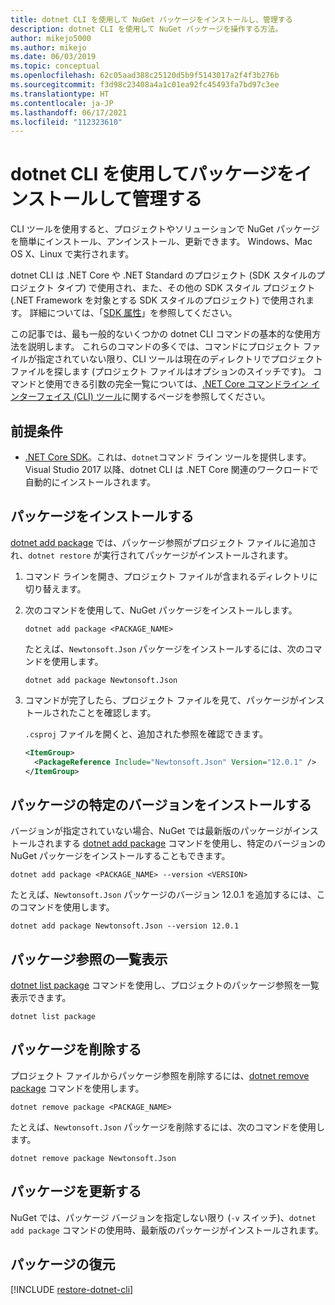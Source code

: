 ```yaml
---
title: dotnet CLI を使用して NuGet パッケージをインストールし、管理する
description: dotnet CLI を使用して NuGet パッケージを操作する方法。
author: mikejo5000
ms.author: mikejo
ms.date: 06/03/2019
ms.topic: conceptual
ms.openlocfilehash: 62c05aad388c25120d5b9f5143017a2f4f3b276b
ms.sourcegitcommit: f3d98c23408a4a1c01ea92fc45493fa7bd97c3ee
ms.translationtype: HT
ms.contentlocale: ja-JP
ms.lasthandoff: 06/17/2021
ms.locfileid: "112323610"
---
```

# <a name="install-and-manage-packages-using-the-dotnet-cli"></a>dotnet CLI を使用してパッケージをインストールして管理する

CLI ツールを使用すると、プロジェクトやソリューションで NuGet パッケージを簡単にインストール、アンインストール、更新できます。 Windows、Mac OS X、Linux で実行されます。

dotnet CLI は .NET Core や .NET Standard のプロジェクト (SDK スタイルのプロジェクト タイプ) で使用され、また、その他の SDK スタイル プロジェクト (.NET Framework を対象とする SDK スタイルのプロジェクト) で使用されます。 詳細については、「[SDK 属性](/dotnet/core/tools/csproj#additions)」を参照してください。

この記事では、最も一般的ないくつかの dotnet CLI コマンドの基本的な使用方法を説明します。 これらのコマンドの多くでは、コマンドにプロジェクト ファイルが指定されていない限り、CLI ツールは現在のディレクトリでプロジェクト ファイルを探します (プロジェクト ファイルはオプションのスイッチです)。 コマンドと使用できる引数の完全一覧については、[.NET Core コマンドライン インターフェイス (CLI) ツール](../reference/dotnet-commands.md)に関するページを参照してください。

## <a name="prerequisites"></a>前提条件

- [.NET Core SDK](https://www.microsoft.com/net/download/)。これは、`dotnet`コマンド ライン ツールを提供します。 Visual Studio 2017 以降、dotnet CLI は .NET Core 関連のワークロードで自動的にインストールされます。

## <a name="install-a-package"></a>パッケージをインストールする

[dotnet add package](/dotnet/core/tools/dotnet-add-package?tabs=netcore2x) では、パッケージ参照がプロジェクト ファイルに追加され、`dotnet restore` が実行されてパッケージがインストールされます。

1. コマンド ラインを開き、プロジェクト ファイルが含まれるディレクトリに切り替えます。

2. 次のコマンドを使用して、NuGet パッケージをインストールします。

    ```dotnetcli
    dotnet add package <PACKAGE_NAME>
    ```

    たとえば、`Newtonsoft.Json` パッケージをインストールするには、次のコマンドを使用します。

    ```dotnetcli
    dotnet add package Newtonsoft.Json
    ```

3. コマンドが完了したら、プロジェクト ファイルを見て、パッケージがインストールされたことを確認します。

   `.csproj` ファイルを開くと、追加された参照を確認できます。

    ```xml
    <ItemGroup>
      <PackageReference Include="Newtonsoft.Json" Version="12.0.1" />
    </ItemGroup>
    ```

## <a name="install-a-specific-version-of-a-package"></a>パッケージの特定のバージョンをインストールする

バージョンが指定されていない場合、NuGet では最新版のパッケージがインストールされまする [dotnet add package](/dotnet/core/tools/dotnet-add-package?tabs=netcore2x) コマンドを使用し、特定のバージョンの NuGet パッケージをインストールすることもできます。

```dotnetcli
dotnet add package <PACKAGE_NAME> --version <VERSION>
```

たとえば、`Newtonsoft.Json` パッケージのバージョン 12.0.1 を追加するには、このコマンドを使用します。

```dotnetcli
dotnet add package Newtonsoft.Json --version 12.0.1
```

## <a name="list-package-references"></a>パッケージ参照の一覧表示

[dotnet list package](/dotnet/core/tools/dotnet-list-package?tabs=netcore2x) コマンドを使用し、プロジェクトのパッケージ参照を一覧表示できます。

```dotnetcli
dotnet list package
```

## <a name="remove-a-package"></a>パッケージを削除する

プロジェクト ファイルからパッケージ参照を削除するには、[dotnet remove package](/dotnet/core/tools/dotnet-remove-package?tabs=netcore2x) コマンドを使用します。

```dotnetcli
dotnet remove package <PACKAGE_NAME>
```

たとえば、`Newtonsoft.Json` パッケージを削除するには、次のコマンドを使用します。

```dotnetcli
dotnet remove package Newtonsoft.Json
```

## <a name="update-a-package"></a>パッケージを更新する

NuGet では、パッケージ バージョンを指定しない限り (`-v` スイッチ)、`dotnet add package` コマンドの使用時、最新版のパッケージがインストールされます。

## <a name="restore-packages"></a>パッケージの復元

[!INCLUDE [restore-dotnet-cli](includes/restore-dotnet-cli.md)]

